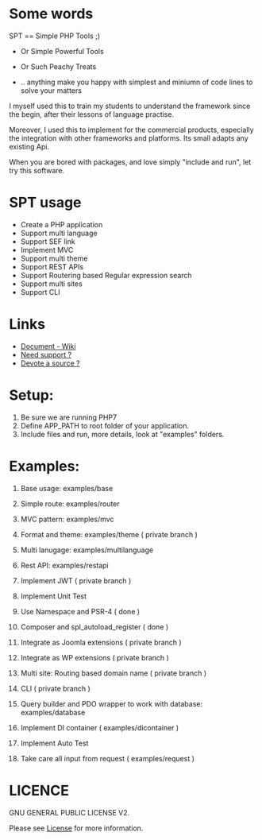 # Some words

SPT == Simple PHP Tools ;)

- Or Simple Powerful Tools

- Or Such Peachy Treats

- .. anything make you happy with simplest and miniumn of code lines to solve your matters

I myself used this to train my students to understand the framework since the begin, after their lessons of language practise.

Moreover, I used this to implement for the commercial products, especially the integration with other frameworks and platforms. Its small adapts any existing Api.

When you are bored with packages, and love simply "include and run", let try this software.

# SPT usage

- Create a PHP application
- Support multi language
- Support SEF link
- Implement MVC
- Support multi theme
- Support REST APIs
- Support Routering based Regular expression search
- Support multi sites
- Support CLI

# Links

- [Document - Wiki](https://github.com/smpleader/spt/wiki/)
- [Need support ?](https://github.com/smpleader/spt/issues)
- [Devote a source ?](https://github.com/smpleader/spt/pulls)

# Setup:

1. Be sure we are running PHP7
1. Define APP_PATH to root folder of your application.
2. Include files and run, more details, look at "examples" folders.

# Examples:

1. Base usage: examples/base

2. Simple route: examples/router

3. MVC pattern: examples/mvc

4. Format and theme: examples/theme ( private branch )

5. Multi lanugage: examples/multilanguage

6. Rest API: examples/restapi

7. Implement JWT ( private branch )

8. Implement Unit Test 

9. Use Namespace and  PSR-4 ( done )

10. Composer and spl_autoload_register ( done )

11. Integrate as Joomla extensions ( private branch )

12. Integrate as WP extensions ( private branch )

13.  Multi site: Routing based domain name ( private branch )

14.  CLI ( private branch )

15.  Query builder and PDO wrapper to work with database: examples/database

16. Implement DI container ( examples/dicontainer )

17. Implement Auto Test 

18. Take care all input from request ( examples/request )


# LICENCE

GNU GENERAL PUBLIC LICENSE V2. 

Please see [License](https://www.gnu.org/licenses/old-licenses/gpl-2.0.en.html) for more information.